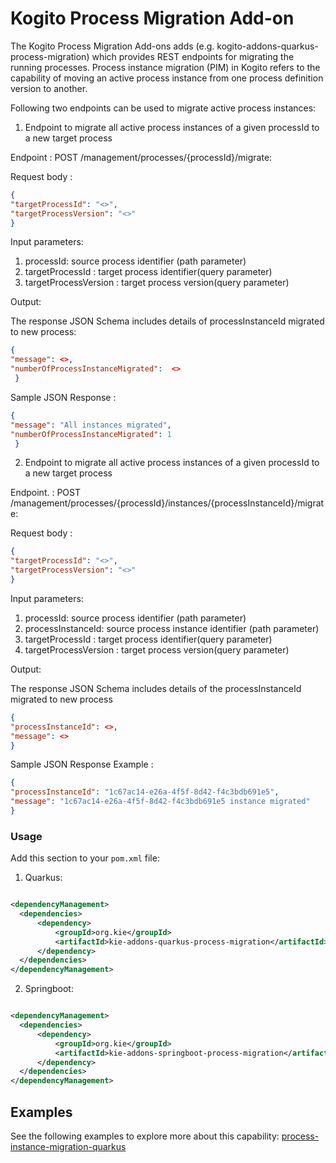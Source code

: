 <!--
  Licensed to the Apache Software Foundation (ASF) under one
  or more contributor license agreements.  See the NOTICE file
  distributed with this work for additional information
  regarding copyright ownership.  The ASF licenses this file
  to you under the Apache License, Version 2.0 (the
  "License"); you may not use this file except in compliance
  with the License.  You may obtain a copy of the License at

    http://www.apache.org/licenses/LICENSE-2.0

  Unless required by applicable law or agreed to in writing,
  software distributed under the License is distributed on an
  "AS IS" BASIS, WITHOUT WARRANTIES OR CONDITIONS OF ANY
  KIND, either express or implied.  See the License for the
  specific language governing permissions and limitations
  under the License.
  -->

# Kogito Process Migration Add-on

The Kogito Process Migration Add-ons adds (e.g. kogito-addons-quarkus-process-migration) which provides REST endpoints for migrating the running processes.
Process instance migration (PIM) in Kogito refers to the capability of moving an active process instance from one process definition version to another.

Following two endpoints can be used to migrate active process instances:

1. Endpoint to migrate all active process instances of a given processId to a new target process

Endpoint : POST   /management/processes/{processId}/migrate:

Request body :

```json
{
"targetProcessId": "<>",
"targetProcessVersion": "<>"
}
```

Input parameters:
1. processId: source process identifier (path parameter)
2. targetProcessId : target process identifier(query parameter)
3. targetProcessVersion : target process version(query parameter)

Output:

 The response JSON Schema includes details of processInstanceId migrated to new process:

```json
{
"message": <>,
"numberOfProcessInstanceMigrated":  <>
 }
```
Sample JSON Response :

```json
{
"message": "All instances migrated",
"numberOfProcessInstanceMigrated": 1
 }
```

2. Endpoint to migrate all active process instances of a given processId to a new target process

Endpoint. : POST  /management/processes/{processId}/instances/{processInstanceId}/migrate:

Request body :
```json
{
"targetProcessId": "<>",
"targetProcessVersion": "<>"
}
```
Input parameters:

1. processId: source process identifier (path parameter)
2. processInstanceId: source process instance identifier (path parameter)
3. targetProcessId : target process identifier(query parameter)
4. targetProcessVersion : target process version(query parameter)

Output:

The response JSON Schema includes details of the processInstanceId migrated to new  process
```json
{
"processInstanceId": <>,
"message": <>
}
```
Sample JSON Response Example :

```json
{
"processInstanceId": "1c67ac14-e26a-4f5f-8d42-f4c3bdb691e5",
"message": "1c67ac14-e26a-4f5f-8d42-f4c3bdb691e5 instance migrated"
}
```
### Usage

Add this section to your `pom.xml` file:

1. Quarkus:
```xml

<dependencyManagement>
  <dependencies>
      <dependency>
          <groupId>org.kie</groupId>
          <artifactId>kie-addons-quarkus-process-migration</artifactId>
      </dependency>
  </dependencies>
</dependencyManagement>
```
2. Springboot:
```xml

<dependencyManagement>
  <dependencies>
      <dependency>
          <groupId>org.kie</groupId>
          <artifactId>kie-addons-springboot-process-migration</artifactId>
      </dependency>
  </dependencies>
</dependencyManagement>
```

## Examples

See the following examples to explore more about this capability:
  [process-instance-migration-quarkus](https://github.com/kiegroup/kogito-examples/tree/main/kogito-quarkus-examples/process-instance-migration-quarkus)
